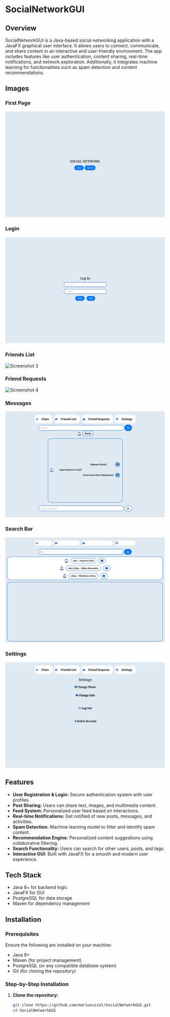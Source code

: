 # SocialNetworkGUI

## Overview

SocialNetworkGUI is a Java-based social networking application with a JavaFX graphical user interface. It allows users to connect, communicate, and share content in an interactive and user-friendly environment. The app includes features like user authentication, content sharing, real-time notifications, and network exploration. Additionally, it integrates machine learning for functionalities such as spam detection and content recommendations.


## Images

### First Page
![Screenshot 1](firstpage.png)

### Login
![Screenshot 2](login.png)

### Friends List
![Screenshot 3](friendslist.png)

### Friend Requests
![Screenshot 4](friendrequests.png)

### Messages
![Screenshot 5](messages.png)

### Search Bar
![Screenshot 6](search.png)

### Settings
![Screenshot 7](settings.png)

## Features

- **User Registration & Login:** Secure authentication system with user profiles.
- **Post Sharing:** Users can share text, images, and multimedia content.
- **Feed System:** Personalized user feed based on interactions.
- **Real-time Notifications:** Get notified of new posts, messages, and activities.
- **Spam Detection:** Machine learning model to filter and identify spam content.
- **Recommendation Engine:** Personalized content suggestions using collaborative filtering.
- **Search Functionality:** Users can search for other users, posts, and tags.
- **Interactive GUI:** Built with JavaFX for a smooth and modern user experience.

## Tech Stack

- Java 8+ for backend logic
- JavaFX for GUI
- PostgreSQL for data storage
- Maven for dependency management

## Installation

### Prerequisites

Ensure the following are installed on your machine:

- Java 8+
- Maven (for project management)
- PostgreSQL (or any compatible database system)
- Git (for cloning the repository)

### Step-by-Step Installation

1. **Clone the repository:**

   ```bash
   git clone https://github.com/mariusvicol/SocialNetworkGUI.git
   cd SocialNetworkGUI
